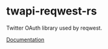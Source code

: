 # twapi-reqwest-rs

Twitter OAuth library used by reqwest.

[Documentation](https://docs.rs/twapi-reqwest)